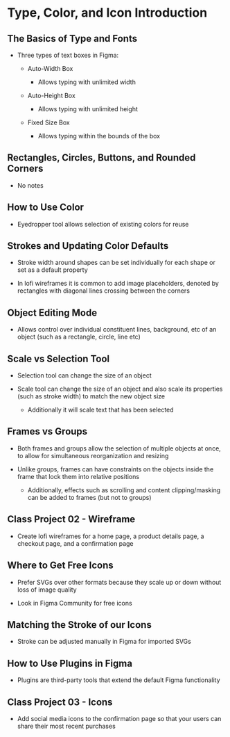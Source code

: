 # Type, Color, and Icon Introduction

## The Basics of Type and Fonts

- Three types of text boxes in Figma:

    - Auto-Width Box

        - Allows typing with unlimited width

    - Auto-Height Box

        - Allows typing with unlimited height

    - Fixed Size Box

        - Allows typing within the bounds of the box

## Rectangles, Circles, Buttons, and Rounded Corners

- No notes

## How to Use Color

- Eyedropper tool allows selection of existing colors for reuse

## Strokes and Updating Color Defaults

- Stroke width around shapes can be set individually for each shape or set as a default property

- In lofi wireframes it is common to add image placeholders, denoted by rectangles with diagonal lines crossing between the corners

## Object Editing Mode

- Allows control over individual constituent lines, background, etc of an object (such as a rectangle, circle, line etc)

## Scale vs Selection Tool

- Selection tool can change the size of an object

- Scale tool can change the size of an object and also scale its properties (such as stroke width) to match the new object size

    - Additionally it will scale text that has been selected

## Frames vs Groups

- Both frames and groups allow the selection of multiple objects at once, to allow for simultaneous reorganization and resizing

- Unlike groups, frames can have constraints on the objects inside the frame that lock them into relative positions

    - Additionally, effects such as scrolling and content clipping/masking can be added to frames (but not to groups)

## Class Project 02 - Wireframe

- Create lofi wireframes for a home page, a product details page, a checkout page, and a confirmation page

## Where to Get Free Icons

- Prefer SVGs over other formats because they scale up or down without loss of image quality

- Look in Figma Community for free icons

## Matching the Stroke of our Icons

- Stroke can be adjusted manually in Figma for imported SVGs

## How to Use Plugins in Figma

- Plugins are third-party tools that extend the default Figma functionality

## Class Project 03 - Icons

- Add social media icons to the confirmation page so that your users can share their most recent purchases